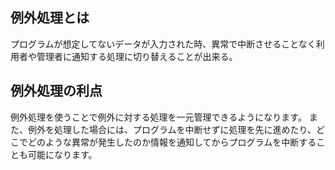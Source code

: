 ## 例外処理とは
プログラムが想定してないデータが入力された時、異常で中断させることなく利用者や管理者に通知する処理に切り替えることが出来る。

## 例外処理の利点
例外処理を使うことで例外に対する処理を一元管理できるようになります。 また、例外を処理した場合には、プログラムを中断せずに処理を先に進めたり、どこでどのような異常が発生したのか情報を通知してからプログラムを中断することも可能になります。

